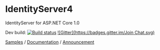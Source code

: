 # IdentityServer4

IdentityServer for ASP.NET Core 1.0

Dev build: [![Build status](https://ci.appveyor.com/api/projects/status/x4t8sk0n6gna0c7w?svg=true)](https://ci.appveyor.com/project/leastprivilege/identityserver4)
[![Gitter](https://badges.gitter.im/Join Chat.svg)](https://gitter.im/IdentityServer/IdentityServer4?utm_source=badge&utm_medium=badge&utm_campaign=pr-badge&utm_content=badge)

[Samples](https://github.com/IdentityServer/IdentityServer4.Samples) / [Documentation](https://identityserver.github.io/Documentation/) / [Announcement](http://leastprivilege.com/2016/01/11/announcing-identityserver-for-asp-net-5-and-net-core/)

